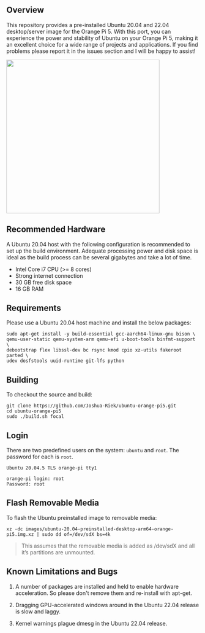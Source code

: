 ## Overview

This repository provides a pre-installed Ubuntu 20.04 and 22.04 desktop/server image for the Orange Pi 5. With this port, you can experience the power and stability of Ubuntu on your Orange Pi 5, making it an excellent choice for a wide range of projects and applications. If you find problems please report it in the issues section and I will be happy to assist!

<img src="https://th.bing.com/th/id/R.a1de27bd2ebe148e76a874c99ad788c5?rik=Nk7xAorX4wMWfA&riu=http%3a%2f%2fwww.orangepi.cn%2fimg%2fpi-5-banner-img.png&ehk=iprwYnSrqqCCG8u9JLNVxxnIy9rza138h65C3rXhC4c%3d&risl=&pid=ImgRaw&r=0" width="400"/>

## Recommended Hardware

A Ubuntu 20.04 host with the following configuration is recommended to set up the build environment. Adequate processing power and disk space is ideal as the build process can be several gigabytes and take a lot of time.

* Intel Core i7 CPU (>= 8 cores)
* Strong internet connection
* 30 GB free disk space
* 16 GB RAM

## Requirements

Please use a Ubuntu 20.04 host machine and install the below packages:

```
sudo apt-get install -y build-essential gcc-aarch64-linux-gnu bison \
qemu-user-static qemu-system-arm qemu-efi u-boot-tools binfmt-support \
debootstrap flex libssl-dev bc rsync kmod cpio xz-utils fakeroot parted \
udev dosfstools uuid-runtime git-lfs python
```

## Building

To checkout the source and build:

```
git clone https://github.com/Joshua-Riek/ubuntu-orange-pi5.git
cd ubuntu-orange-pi5
sudo ./build.sh focal
```

## Login

There are two predefined users on the system: `ubuntu` and `root`. The password for each is `root`. 

```
Ubuntu 20.04.5 TLS orange-pi tty1

orange-pi login: root
Password: root
```

## Flash Removable Media

To flash the Ubuntu preinstalled image to removable media:

```
xz -dc images/ubuntu-20.04-preinstalled-desktop-arm64-orange-pi5.img.xz | sudo dd of=/dev/sdX bs=4k
```

> This assumes that the removable media is added as /dev/sdX and all it’s partitions are unmounted.

## Known Limitations and Bugs

1. A number of packages are installed and held to enable hardware acceleration. So please don't remove them and re-install with apt-get.

2. Dragging GPU-accelerated windows around in the Ubuntu 22.04 release is slow and laggy.

3. Kernel warnings plague dmesg in the Ubuntu 22.04 release.
